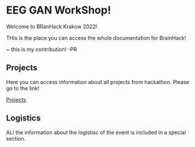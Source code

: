 # EEG GAN WorkShop!

Welcome to BRanHack Krakow 2022!

THis is the place you can access the whole documentation for BrainHack!

~ this is my contribution! -PR

## Projects

Here you can access information about all projects from hackathon. Please go to the link!

[Projects](Projects.md)

## Logistics

ALl the information about the logistisc of the event is included in a special section.
